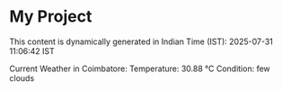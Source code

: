 # My Project

This content is dynamically generated in Indian Time (IST): 2025-07-31 11:06:42 IST


Current Weather in Coimbatore:
Temperature: 30.88 °C
Condition: few clouds

